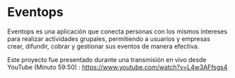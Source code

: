 # Eventops
Eventops es una aplicación que conecta personas con los mismos intereses para realizar actividades grupales, permitiendo a usuarios y empresas crear, difundir, cobrar y gestionar sus eventos de manera efectiva.


Este proyecto fue presentado durante una transmisión en vivo desde YouTube (Minuto 59:50) : https://www.youtube.com/watch?v=L4w3AFfsgs4
